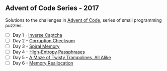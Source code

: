 ## Advent of Code Series - 2017

Solutions to the challenges in [Advent of Code](http://adventofcode.com/2017/about), series of small programming puzzles.

- [ ] Day 1 - [Inverse Captcha](http://adventofcode.com/2017/day/1)
- [ ] Day 2 - [Corruption Checksum](http://adventofcode.com/2017/day/2)
- [ ] Day 3 - [Spiral Memory](http://adventofcode.com/2017/day/3)
- [ ] Day 4 - [High-Entropy Passphrases](http://adventofcode.com/2017/day/4)
- [ ] Day 5 - [A Maze of Twisty Trampolines, All Alike](http://adventofcode.com/2017/day/5)
- [ ] Day 6 - [Memory Reallocation](http://adventofcode.com/2017/day/6)

